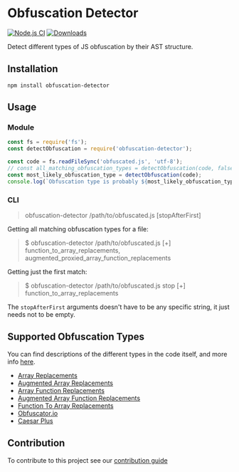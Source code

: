 # Obfuscation Detector
[![Node.js CI](https://github.com/PerimeterX/obfuscation-detector/actions/workflows/node.js.yml/badge.svg?branch=main)](https://github.com/PerimeterX/obfuscation-detector/actions/workflows/node.js.yml)
[![Downloads](https://img.shields.io/npm/dm/obfuscation-detector.svg?maxAge=43200)](https://www.npmjs.com/package/obfuscation-detector)

Detect different types of JS obfuscation by their AST structure.

## Installation
`npm install obfuscation-detector`

## Usage
### Module
```javascript
const fs = require('fs');
const detectObfuscation = require('obfuscation-detector');

const code = fs.readFileSync('obfuscated.js', 'utf-8');
// const all_matching_obfuscation_types = detectObfuscation(code, false);
const most_likely_obfuscation_type = detectObfuscation(code);
console.log(`Obfuscation type is probably ${most_likely_obfuscation_type}`);
```

### CLI
> obfuscation-detector /path/to/obfuscated.js [stopAfterFirst]

Getting all matching obfuscation types for a file:
> $ obfuscation-detector /path/to/obfuscated.js
> [+] function_to_array_replacements, augmented_proxied_array_function_replacements

Getting just the first match:
> $ obfuscation-detector /path/to/obfuscated.js stop
> [+] function_to_array_replacements

The `stopAfterFirst` arguments doesn't have to be any specific string, it just needs not to be empty.

## Supported Obfuscation Types
You can find descriptions of the different types in the code itself, and more info [here](src/detectors/README.md). 
- [Array Replacements](src/detectors/arrayReplacements.js)
- [Augmented Array Replacements](src/detectors/augmentedArrayReplacements.js)
- [Array Function Replacements](src/detectors/arrayFunctionReplacements.js)
- [Augmented Array Function Replacements](src/detectors/augmentedArrayFunctionReplacements.js)
- [Function To Array Replacements](src/detectors/functionToArrayReplacements.js)
- [Obfuscator.io](src/detectors/obfuscator-io.js)
- [Caesar Plus](src/detectors/caesarp.js)

## Contribution
To contribute to this project see our [contribution guide](CONTRIBUTING.md)